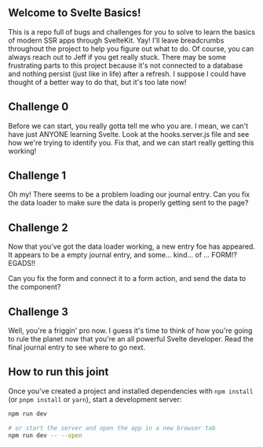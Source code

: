 ## Welcome to Svelte Basics!

This is a repo full of bugs and challenges for you to solve to learn the basics of modern SSR apps through SvelteKit. Yay! I'll leave breadcrumbs throughout the project to help you figure out what to do. Of course, you can always reach out to Jeff if you get really stuck. There may be some frustrating parts to this project because it's not connected to a database and nothing persist (just like in life) after a refresh. I suppose I could have thought of a better way to do that, but it's too late now!

## Challenge 0

Before we can start, you really gotta tell me who you are. I mean, we can't have just ANYONE learning Svelte. Look at the hooks.server.js file and see how we're trying to identify you. Fix that, and we can start really getting this working!

## Challenge 1

Oh my! There seems to be a problem loading our journal entry. Can you fix the data loader to make sure the data is properly getting sent to the page?

## Challenge 2

Now that you've got the data loader working, a new entry foe has appeared. It appears to be a empty journal entry, and some... kind... of ... FORM!? EGADS!!

Can you fix the form and connect it to a form action, and send the data to the component?

## Challenge 3

Well, you're a friggin' pro now. I guess it's time to think of how you're going to rule the planet now that you're an all powerful Svelte developer. Read the final journal entry to see where to go next.

## How to run this joint

Once you've created a project and installed dependencies with `npm install` (or `pnpm install` or `yarn`), start a development server:

```bash
npm run dev

# or start the server and open the app in a new browser tab
npm run dev -- --open
```
